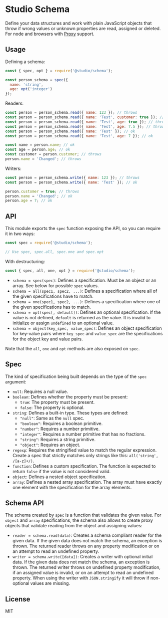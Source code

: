 # Studio Schema

Define your data structures and work with plain JavaScript objects that throw
if wrong values or unknown properties are read, assigned or deleted. For node
and browsers with [Proxy][1] support.

## Usage

Defining a schema:

```js
const { spec, opt } = require('@studio/schema');

const person_schema = spec({
  name: 'string',
  age: opt('integer')
});
```

Readers:

```js
const person = person_schema.read({ name: 123 }); // throws
const person = person_schema.read({ name: 'Test', customer: true }); // throws
const person = person_schema.read({ name: 'Test', age: true }); // throws
const person = person_schema.read({ name: 'Test', age: 7.5 }); // throws
const person = person_schema.read({ name: 'Test' }); // ok
const person = person_schema.read({ name: 'Test', age: 7 }); // ok

const name = person.name; // ok
const age = person.age; // ok
const customer = person.customer; // throws
person.name = 'Changed'; // throws
```

Writers:

```js
const person = person_schema.write({ name: 123 }); // throws
const person = person_schema.write({ name: 'Test' }); // ok

person.customer = true; // throws
person.name = 'Changed'; // ok
person.age = 7; // ok
```

## API

This module exports the `spec` function exposing the API, so you can require it
in two ways:

```js
const spec = require('@studio/schema');

// Use spec, spec.all, spec.one and spec.opt
```

With destructuring:

```js
const { spec, all, one, opt } = require('@studio/schema');
```

- `schema = spec(spec)`: Defines a specification. Must be an object or an
  array. See below for possible `spec` values.
- `schema = all(spec1, spec2, ...)`: Defines a specification where all of the
  given specifications have to match.
- `schema = one(spec1, spec2, ...)`: Defines a specification where one of the
  given specifications has to match.
- `schema = opt(spec[, default])`: Defines an optional specification. If the
  value is not defined, `default` is returned as the value. It is invalid to
  initialize or assign `undefined` to an optional value.
- `schema = object(key_spec, value_spec)`: Defines an object specification for
  key-value pairs where `key_spec` and `value_spec` are the specifications for
  the object key and value pairs.

Note that the `all`, `one` and `opt` methods are also exposed on `spec`.

## Spec

The kind of specification being built depends on the type of the `spec`
argument:

- `null`: Requires a null value.
- `boolean`: Defines whether the property must be present:
    - `true`: The property must be present.
    - `false`: The property is optional.
- `string`: Defines a built-in type. These types are defined:
    - `"null"`: Same as the `null` spec.
    - `"boolean"`: Requires a boolean primitive.
    - `"number"`: Requires a number primitive.
    - `"integer"`: Requires a number primitive that has no fractions.
    - `"string"`: Requires a string primitive.
    - `"object"`: Requires an object.
- `regexp`: Requires the stringified value to match the regular expression.
  Create a spec that strictly matches only strings like this: `all('string',
  /[a-z]+/)`.
- `function`: Defines a custom specification. The function is expected to
  return `false` if the value is not considered valid.
- `object`: Defines a nested object specification.
- `array`: Defines a nested array specification. The array must have exactly
  one element with the specification for the array elements.

## Schema API

The schema created by `spec` is a function that validates the given value. For
`object` and `array` specifications, the schema also allows to create proxy
objects that validate reading from the object and assigning values:

- `reader = schema.read(data)`: Creates a schema compliant reader for the given
  data. If the given data does not match the schema, an exception is thrown.
  The returned reader throws on any property modification or on an attempt to
  read an undefined property.
- `writer = schema.write([data])`: Creates a writer with optional initial data.
  If the given data does not match the schema, an exception is thrown. The
  returned writer throws on undefined property modification, if an assigned
  value is invalid, or on an attempt to read an undefined property. When using
  the writer with `JSON.stringify` it will throw if non-optional values are
  missing.

## License

MIT

[1]: https://developer.mozilla.org/de/docs/Web/JavaScript/Reference/Global_Objects/Proxy
